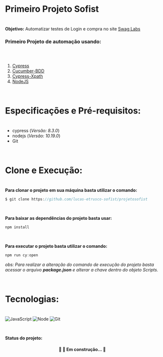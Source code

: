 # Primeiro Projeto Sofist <h1>

**Objetivo:** Automatizar testes de Login e compra no site [Swag Labs](https://www.saucedemo.com/)


### Primeiro Projeto de automação usando: <h3></br>


1. [Cypress](https://www.cypress.io/)
2. [Cucumber-BDD](https://cwi.com.br/blog/testes-automatizados-cypress-e-cucumber/)
3. [Cypress-Xpath](https://www.npmjs.com/package/cypress-xpath)
4. [NodeJS](https://nodejs.org/en/)

</br>

# Especificações e Pré-requisitos:<h1>

* cypress (_Versão: 8.3.0_)
* nodejs (_Versão: 10.19.0_)
* Git

</br>

# Clone e Execução: <h1>

**Para clonar o projeto em sua máquina basta utilizar o comando:**

~~~javascript
$ git clone https://github.com/lucas-etrusco-sofist/projetosofist
~~~

</br>

**Para baixar as dependências do projeto basta usar:**

~~~javascript
npm install
~~~

</br>

**Para executar o projeto basta utilizar o comando:**

~~~javascript
npm run cy:open
~~~

_obs: Para realizar a alteração do comando de execução do projeto basta acessar o arquivo **package.json** e alterar a chave dentro do objeto Scripts._

</br>

# Tecnologias: <h1>

![JavaScript](https://img.shields.io/badge/JavaScript-F7DF1E?style=for-the-badge&logo=javascript&logoColor=black) ![Node](https://img.shields.io/badge/Node.js-339933?style=for-the-badge&logo=nodedotjs&logoColor=white) ![Git](https://img.shields.io/badge/Git-F05032?style=for-the-badge&logo=git&logoColor=white)

</br>
 
 **Status do projeto:** 

<h4 align="center"> 
	🚧   🚀 Em construção...  🚧
</h4>
